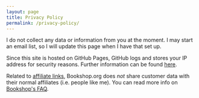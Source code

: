 ```yaml
---
layout: page
title: Privacy Policy
permalink: /privacy-policy/
---
```


I do not collect any data or information from you at the moment. I may start an email list, so I will update this page when I have that set up.

Since this site is hosted on GitHub Pages, GitHub logs and stores your IP address for security reasons. Further information can be found [here](https://docs.github.com/en/pages/getting-started-with-github-pages/about-github-pages#data-collection).

Related to [affiliate links]({{site.baseurl}}/disclosure), Bookshop.org does *not* share customer data with their normal affiliates (i.e. people like me). You can read more info on [Bookshop's FAQ](https://bookshop.org/info/about-us).